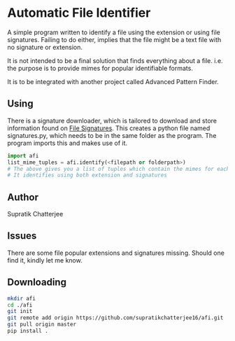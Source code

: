 # Automatic File Identifier

A simple program written to identify a file using the extension or using file signatures. 
Failing to do either, implies that the file might be a text file with no signature or extension.

It is not intended to be a final solution that finds everything about a file.
i.e. the purpose is to provide mimes for popular identifiable formats.

It is to be integrated with another project called Advanced Pattern Finder.

## Using

There is a signature downloader, which is tailored to download and store information found on [File Signatures](https://filesignatures.net/). This creates a python file named signatures.py, which needs to be in the same folder as the program.
The program imports this and makes use of it.

```python
import afi
list_mime_tuples = afi.identify(<filepath or folderpath>)
# The above gives you a list of tuples which contain the mimes for each identified file
# It identifies using both extension and signatures
```

## Author

Supratik Chatterjee

## Issues

There are some file popular extensions and signatures missing. 
Should one find it, kindly let me know.

## Downloading

```bash
mkdir afi
cd ./afi
git init
git remote add origin https://github.com/supratikchatterjee16/afi.git
git pull origin master
pip install .
```
